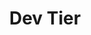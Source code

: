 ---
title: Dev Tier
description: How to install and configure the software needed for developing mods in Eco
navigation:
  icon: i-fa-cogs
---